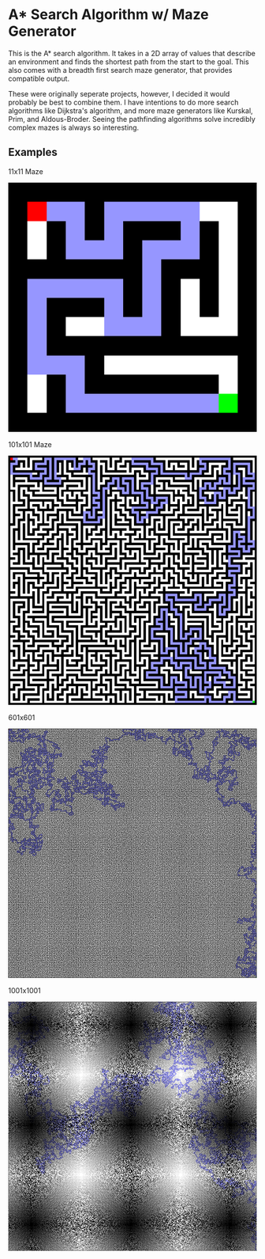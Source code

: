 # A* Search Algorithm w/ Maze Generator
This is the A* search algorithm. It takes in a 2D array of values that describe
an environment and finds the shortest path from the start to the goal. This also comes with a breadth first search maze generator,
that provides compatible output. 

These were originally seperate projects, however, I decided it would probably be best to combine them. I have intentions to do more search algorithms like Dijkstra's algorithm, and more maze generators like Kurskal, Prim, and Aldous-Broder. Seeing the pathfinding algorithms solve incredibly complex mazes is always so interesting.


## Examples
11x11 Maze

![Solved maze of size 11](Test.png)

101x101 Maze

![Solved maze of size 101](Test1.png)

601x601

![Solved maze of size 101](Test2.png)

1001x1001

![Solved maze of size 101](Test3.png)
